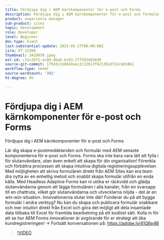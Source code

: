 ```yaml
---
title: Fördjupa dig i AEM kärnkomponenter för e-post och Forms
description: Fördjupa dig i AEM kärnkomponenter för e-post och formulärLär dig hur du skapar e-postmeddelanden och formulär med AEM senaste komponenterna för e-post och Forms. Forms ska inte bara vara lätt att fylla i för slutanvändare, utan även enkelt att skapa för din organisation! Förenkla och förbättra processen att skapa intuitiva digitala registreringsupplevelser. Med möjligheten att skriva formulären direkt från AEM Sites kan era team dra nytta av en enhetlig metod och snabbt skapa formulär utifrån en enda källa. Med Headless Adaptive Forms kan ni utöka er räckvidd och glädja slutanvändarna genom att lägga formulären i alla kanaler, från en svarsapp till en chattruta, vilket gör slutanvändarna och utvecklarna nöjda - det är en win-win-situation. Innovationerna slutar inte där! Funderar du på att bygga formulär i andra verktyg? Nu kan du skapa och publicera formulär snabbare och mer intuitivt direkt från Excel och göra det möjligt att dela insamlade data tillbaka till Excel för framtida bearbetning på ett kodlöst sätt. Kolla in för att se hur AEM Forms innovationer är avgörande för er strategi att öka kundregistreringen!
product: experience manager
sub-product: sites
topic: Development
role: Developer
level: Beginner
doc-type: Event
last-substantial-update: 2023-05-27T00:00:00Z
jira: KT-13360
thumbnail: 3419939.jpeg
exl-id: c7ac25f1-ec0d-4ba6-bc03-2ff393dd1699
source-git-commit: 1792dc318643aec2c12613f621361d72a7a918b1
workflow-type: tm+mt
source-wordcount: '392'
ht-degree: 0%

---
```


# Fördjupa dig i AEM kärnkomponenter för e-post och Forms

Fördjupa dig i AEM kärnkomponenter för e-post och Forms

Lär dig skapa e-postmeddelanden och formulär med AEM senaste komponenterna för e-post och Forms. Forms ska inte bara vara lätt att fylla i för slutanvändare, utan även enkelt att skapa för din organisation! Förenkla och förbättra processen att skapa intuitiva digitala registreringsupplevelser. Med möjligheten att skriva formulären direkt från AEM Sites kan era team dra nytta av en enhetlig metod och snabbt skapa formulär utifrån en enda källa. Med Headless Adaptive Forms kan ni utöka er räckvidd och glädja slutanvändarna genom att lägga formulären i alla kanaler, från en svarsapp till en chattruta, vilket gör slutanvändarna och utvecklarna nöjda - det är en win-win-situation. Innovationerna slutar inte där! Funderar du på att bygga formulär i andra verktyg? Nu kan du skapa och publicera formulär snabbare och mer intuitivt direkt från Excel och göra det möjligt att dela insamlade data tillbaka till Excel för framtida bearbetning på ett kodlöst sätt. Kolla in för att se hur AEM Forms innovationer är avgörande för er strategi att öka kundregistreringen! → Fortsätt konversationen på: https://adobe.ly/41Q6p4B

>[!VIDEO](https://video.tv.adobe.com/v/3419939/?learn=on)
